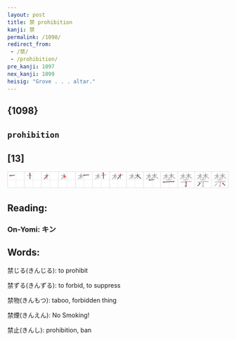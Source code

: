 ```yaml
---
layout: post
title: 禁 prohibition
kanji: 禁
permalink: /1098/
redirect_from:
 - /禁/
 - /prohibition/
pre_kanji: 1097
nex_kanji: 1099
heisig: "Grove . . . altar."
---
```


## {1098}

## `prohibition`

## [13]

<div class="stroke"><img src="../images/E7A681.png" /></div>

## Reading:

### On-Yomi: キン

## Words:

禁じる(きんじる): to prohibit

禁ずる(きんずる): to forbid, to suppress

禁物(きんもつ): taboo, forbidden thing

禁煙(きんえん): No Smoking!

禁止(きんし): prohibition, ban
